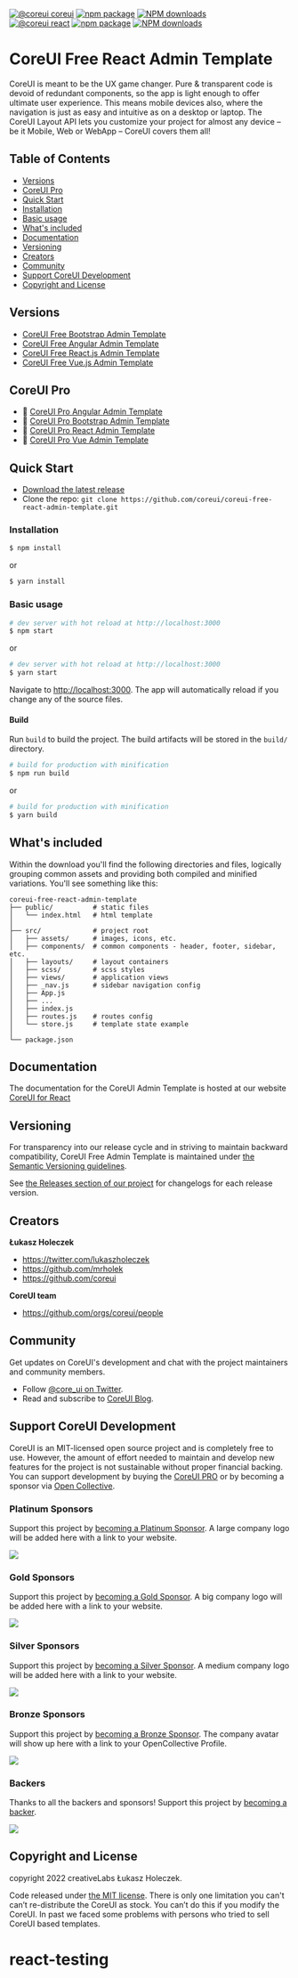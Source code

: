 [![@coreui coreui](https://img.shields.io/badge/@coreui%20-coreui-lightgrey.svg?style=flat-square)](https://github.com/coreui/coreui)
[![npm package][npm-coreui-badge]][npm-coreui]
[![NPM downloads][npm-coreui-download]][npm-coreui]  
[![@coreui react](https://img.shields.io/badge/@coreui%20-react-lightgrey.svg?style=flat-square)](https://github.com/coreui/react)
[![npm package][npm-coreui-react-badge]][npm-coreui-react]
[![NPM downloads][npm-coreui-react-download]][npm-coreui-react]  

[npm-coreui]: https://www.npmjs.com/package/@coreui/coreui
[npm-coreui-badge]: https://img.shields.io/npm/v/@coreui/coreui.png?style=flat-square
[npm-coreui-download]: https://img.shields.io/npm/dm/@coreui/coreui.svg?style=flat-square
[npm-coreui-react]: https://www.npmjs.com/package/@coreui/react
[npm-coreui-react-badge]: https://img.shields.io/npm/v/@coreui/react.png?style=flat-square
[npm-coreui-react-download]: https://img.shields.io/npm/dm/@coreui/react.svg?style=flat-square
[npm]: https://www.npmjs.com/package/@coreui/react

# CoreUI Free React Admin Template

CoreUI is meant to be the UX game changer. Pure & transparent code is devoid of redundant components, so the app is light enough to offer ultimate user experience. This means mobile devices also, where the navigation is just as easy and intuitive as on a desktop or laptop. The CoreUI Layout API lets you customize your project for almost any device – be it Mobile, Web or WebApp – CoreUI covers them all!

## Table of Contents

* [Versions](#versions)
* [CoreUI Pro](#coreui-pro)
* [Quick Start](#quick-start)
* [Installation](#installation)
* [Basic usage](#basic-usage)
* [What's included](#whats-included)
* [Documentation](#documentation)
* [Versioning](#versioning)
* [Creators](#creators)
* [Community](#community)
* [Support CoreUI Development](#support-coreui-development)
* [Copyright and License](#copyright-and-license)

## Versions

* [CoreUI Free Bootstrap Admin Template](https://github.com/coreui/coreui-free-bootstrap-admin-template)
* [CoreUI Free Angular Admin Template](https://github.com/coreui/coreui-free-angular-admin-template)
* [CoreUI Free React.js Admin Template](https://github.com/coreui/coreui-free-react-admin-template)
* [CoreUI Free Vue.js Admin Template](https://github.com/coreui/coreui-free-vue-admin-template)

## CoreUI Pro

* 💪  [CoreUI Pro Angular Admin Template](https://coreui.io/product/angular-dashboard-template/)
* 💪  [CoreUI Pro Bootstrap Admin Template](https://coreui.io/product/bootstrap-dashboard-template/)
* 💪  [CoreUI Pro React Admin Template](https://coreui.io/product/react-dashboard-template/)
* 💪  [CoreUI Pro Vue Admin Template](https://coreui.io/product/vue-dashboard-template/)

## Quick Start

- [Download the latest release](https://github.com/coreui/coreui-free-react-admin-template/archive/refs/heads/main.zip)
- Clone the repo: `git clone https://github.com/coreui/coreui-free-react-admin-template.git`

### Installation

``` bash
$ npm install
```

or

``` bash
$ yarn install
```

### Basic usage

``` bash
# dev server with hot reload at http://localhost:3000
$ npm start 
```

or 

``` bash
# dev server with hot reload at http://localhost:3000
$ yarn start
```

Navigate to [http://localhost:3000](http://localhost:3000). The app will automatically reload if you change any of the source files.

#### Build

Run `build` to build the project. The build artifacts will be stored in the `build/` directory.

```bash
# build for production with minification
$ npm run build
```

or

```bash
# build for production with minification
$ yarn build
```

## What's included

Within the download you'll find the following directories and files, logically grouping common assets and providing both compiled and minified variations. You'll see something like this:

```
coreui-free-react-admin-template
├── public/          # static files
│   └── index.html   # html template
│
├── src/             # project root
│   ├── assets/      # images, icons, etc.
│   ├── components/  # common components - header, footer, sidebar, etc.
│   ├── layouts/     # layout containers
│   ├── scss/        # scss styles
│   ├── views/       # application views
│   ├── _nav.js      # sidebar navigation config
│   ├── App.js
│   ├── ...
│   ├── index.js
│   ├── routes.js    # routes config
│   └── store.js     # template state example 
│
└── package.json
```

## Documentation

The documentation for the CoreUI Admin Template is hosted at our website [CoreUI for React](https://coreui.io/react/)

## Versioning

For transparency into our release cycle and in striving to maintain backward compatibility, CoreUI Free Admin Template is maintained under [the Semantic Versioning guidelines](http://semver.org/).

See [the Releases section of our project](https://github.com/coreui/coreui-free-react-admin-template/releases) for changelogs for each release version.

## Creators

**Łukasz Holeczek**
* <https://twitter.com/lukaszholeczek>
* <https://github.com/mrholek>
* <https://github.com/coreui>

**CoreUI team**
* https://github.com/orgs/coreui/people

## Community

Get updates on CoreUI's development and chat with the project maintainers and community members.

- Follow [@core_ui on Twitter](https://twitter.com/core_ui).
- Read and subscribe to [CoreUI Blog](https://coreui.ui/blog/).

## Support CoreUI Development

CoreUI is an MIT-licensed open source project and is completely free to use. However, the amount of effort needed to maintain and develop new features for the project is not sustainable without proper financial backing. You can support development by buying the [CoreUI PRO](https://coreui.io/pricing/) or by becoming a sponsor via [Open Collective](https://opencollective.com/coreui/).

<!--- StartOpenCollectiveBackers -->

### Platinum Sponsors

Support this project by [becoming a Platinum Sponsor](https://opencollective.com/coreui/contribute/platinum-sponsor-40959/). A large company logo will be added here with a link to your website.

<a href="https://opencollective.com/coreui/contribute/platinum-sponsor-40959/checkout"><img src="https://opencollective.com/coreui/tiers/platinum-sponsor/0/avatar.svg?avatarHeight=100"></a>

### Gold Sponsors

Support this project by [becoming a Gold Sponsor](https://opencollective.com/coreui/contribute/gold-sponsor-40960/). A big company logo will be added here with a link to your website.

<a href="https://opencollective.com/coreui/contribute/gold-sponsor-40960/checkout"><img src="https://opencollective.com/coreui/tiers/gold-sponsor/0/avatar.svg?avatarHeight=100"></a> 

### Silver Sponsors

Support this project by [becoming a Silver Sponsor](https://opencollective.com/coreui/contribute/silver-sponsor-40967/). A medium company logo will be added here with a link to your website.

<a href="https://opencollective.com/coreui/contribute/silver-sponsor-40967/checkout"><img src="https://opencollective.com/coreui/tiers/gold-sponsor/0/avatar.svg?avatarHeight=100"></a>

### Bronze Sponsors

Support this project by [becoming a Bronze Sponsor](https://opencollective.com/coreui/contribute/bronze-sponsor-40966/). The company avatar will show up here with a link to your OpenCollective Profile.

<a href="https://opencollective.com/coreui/contribute/bronze-sponsor-40966/checkout"><img src="https://opencollective.com/coreui/tiers/bronze-sponsor/0/avatar.svg?avatarHeight=100"></a> 

### Backers

Thanks to all the backers and sponsors! Support this project by [becoming a backer](https://opencollective.com/coreui/contribute/backer-40965/).

<a href="https://opencollective.com/coreui/contribute/backer-40965/checkout" target="_blank" rel="noopener"><img src="https://opencollective.com/coreui/backers.svg?width=890"></a>

<!--- EndOpenCollectiveBackers -->

## Copyright and License

copyright 2022 creativeLabs Łukasz Holeczek.   

 
Code released under [the MIT license](https://github.com/coreui/coreui-free-react-admin-template/blob/master/LICENSE).
There is only one limitation you can't can’t re-distribute the CoreUI as stock. You can’t do this if you modify the CoreUI. In past we faced some problems with persons who tried to sell CoreUI based templates.

# react-testing
